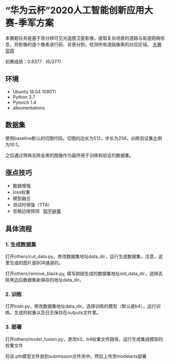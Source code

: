 # “华为云杯”2020人工智能创新应用大赛-季军方案

本赛题任务是基于高分辨可见光遥感卫星影像，提取复杂场景的道路与街道网络信息，将影像的逐个像素进行前、背景分割，检测所有道路像素的对应区域。
[大赛官网](https://competition.huaweicloud.com/information/1000041322/circumstance)

初赛成绩：0.8377 &nbsp; (6/377)

## 环境
* Ubuntu 18.04 1080Ti
* Python 3.7
* Pytorch 1.4
* albumentations

## 数据集
使用baseline默认的切图代码。切图的边长为512，步长为256，训练验证集比例为10:1。

之后通过筛再去除全黑的图像作为最终用于训练和验证的数据集。

## 涨点技巧
* 数据增强
* loss权重
* 模型融合
* 测试时增强（TTA）
* 忽略边缘预测 &nbsp; [知乎链接](https://zhuanlan.zhihu.com/p/158769096)

## 具体流程
### 1. 生成数据集
打开others/cut_data.py，修改数据集地址data_dir，运行生成数据集。注意，这里生成的图片是BGR通道的。

打开others/remove_black.py, 填写刚刚生成的数据集地址old_data_dir，选择去除黑边后数据集新保存的地址data_dir。

### 2. 训练
打开train.py，修改数据集地址data_dir。选择训练的模型（默认是b4），运行训练。生成的权重以及日志保存在outputs文件里。

### 3. 部署
打开others/model_fusion.py，更改b3、b4权重文件路径，运行生成集成模型的权重文件

将该.pth模型文件放到submission文件夹中，然后上传至modelarts部署
